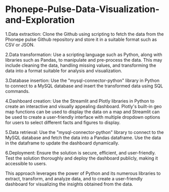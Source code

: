 # Phonepe-Pulse-Data-Visualization-and-Exploration

1.Data extraction: Clone the Github using scripting to fetch the data from the Phonepe pulse Github repository and store it in a suitable format such as CSV or JSON.

2.Data transformation: Use a scripting language such as Python, along with libraries such as Pandas, to manipulate and pre-process the data. This may include cleaning the data, handling missing values, and transforming the data into a format suitable for analysis and visualization.

3.Database insertion: Use the "mysql-connector-python" library in Python to connect to a MySQL database and insert the transformed data using SQL commands.

4.Dashboard creation: Use the Streamlit and Plotly libraries in Python to create an interactive and visually appealing dashboard. Plotly's built-in geo map functions can be used to display the data on a map and Streamlit can be used to create a user-friendly interface with multiple dropdown options for users to select different facts and figures to display.

5.Data retrieval: Use the "mysql-connector-python" library to connect to the MySQL database and fetch the data into a Pandas dataframe. Use the data in the dataframe to update the dashboard dynamically.

6.Deployment: Ensure the solution is secure, efficient, and user-friendly. Test the solution thoroughly and deploy the dashboard publicly, making it accessible to users.

This approach leverages the power of Python and its numerous libraries to extract, transform, and analyze data, and to create a user-friendly dashboard for visualizing the insights obtained from the data.
